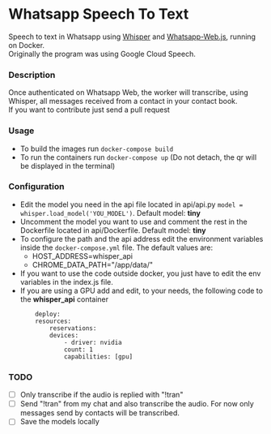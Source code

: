 # Whatsapp Speech To Text
Speech to text in Whatsapp using [Whisper](https://github.com/openai/whisper) and [Whatsapp-Web.js](https://github.com/pedroslopez/whatsapp-web.js), running on Docker.   
Originally the program was using Google Cloud Speech.   
   

### Description
Once authenticated on Whatsapp Web, the worker will transcribe, using Whisper, all messages received from a contact in your contact book.   
If you want to contribute just send a pull request   
   

### Usage
- To build the images run ```docker-compose build```
- To run the containers run ```docker-compose up``` (Do not detach, the qr will be displayed in the terminal)

### Configuration
- Edit the model you need in the api file located in api/api.py ```model = whisper.load_model('YOU_MODEL')```. Default model: **tiny**
- Uncomment the model you want to use and comment the rest in the Dockerfile located in api/Dockerfile. Default model: **tiny**
- To configure the path and the api address edit the environment variables inside the ```docker-compose.yml``` file. The default values are: 
  - HOST_ADDRESS=whisper_api
  - CHROME_DATA_PATH="/app/data/"
- If you want to use the code outside docker, you just have to edit the env variables in the index.js file.
- If you are using a GPU add and edit, to your needs, the following code to the **whisper_api** container   
    ```
        deploy:
        resources:
            reservations:
            devices:
                - driver: nvidia
                count: 1
                capabilities: [gpu]
    ```


### TODO
- [ ] Only transcribe if the audio is replied with "!tran"
- [ ] Send "!tran" from my chat and also transcribe the audio. For now only messages send by contacts will be transcribed.
- [ ] Save the models locally
